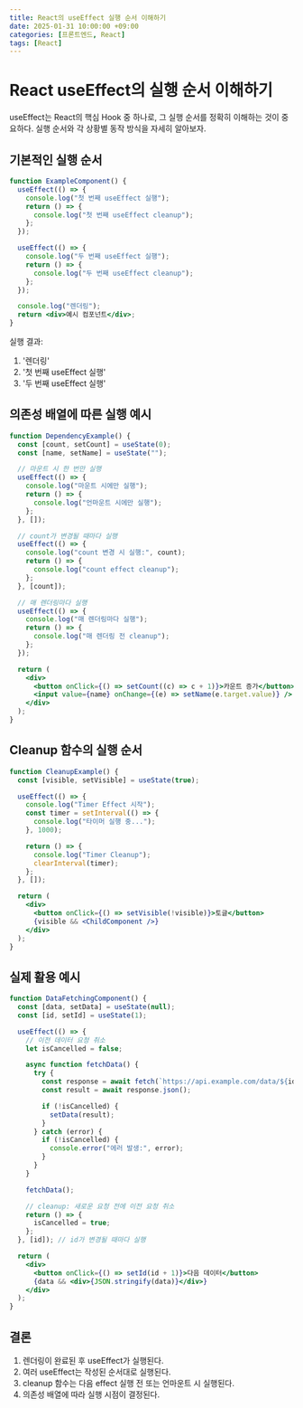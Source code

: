 ```yaml
---
title: React의 useEffect 실행 순서 이해하기
date: 2025-01-31 10:00:00 +09:00
categories: [프론트엔드, React]
tags: [React]
---
```


# React useEffect의 실행 순서 이해하기

useEffect는 React의 핵심 Hook 중 하나로, 그 실행 순서를 정확히 이해하는 것이 중요하다. 실행 순서와 각 상황별 동작 방식을 자세히 알아보자.

## 기본적인 실행 순서

```jsx
function ExampleComponent() {
  useEffect(() => {
    console.log("첫 번째 useEffect 실행");
    return () => {
      console.log("첫 번째 useEffect cleanup");
    };
  });

  useEffect(() => {
    console.log("두 번째 useEffect 실행");
    return () => {
      console.log("두 번째 useEffect cleanup");
    };
  });

  console.log("렌더링");
  return <div>예시 컴포넌트</div>;
}
```

실행 결과:

1. '렌더링'
2. '첫 번째 useEffect 실행'
3. '두 번째 useEffect 실행'

## 의존성 배열에 따른 실행 예시

```jsx
function DependencyExample() {
  const [count, setCount] = useState(0);
  const [name, setName] = useState("");

  // 마운트 시 한 번만 실행
  useEffect(() => {
    console.log("마운트 시에만 실행");
    return () => {
      console.log("언마운트 시에만 실행");
    };
  }, []);

  // count가 변경될 때마다 실행
  useEffect(() => {
    console.log("count 변경 시 실행:", count);
    return () => {
      console.log("count effect cleanup");
    };
  }, [count]);

  // 매 렌더링마다 실행
  useEffect(() => {
    console.log("매 렌더링마다 실행");
    return () => {
      console.log("매 렌더링 전 cleanup");
    };
  });

  return (
    <div>
      <button onClick={() => setCount((c) => c + 1)}>카운트 증가</button>
      <input value={name} onChange={(e) => setName(e.target.value)} />
    </div>
  );
}
```

## Cleanup 함수의 실행 순서

```jsx
function CleanupExample() {
  const [visible, setVisible] = useState(true);

  useEffect(() => {
    console.log("Timer Effect 시작");
    const timer = setInterval(() => {
      console.log("타이머 실행 중...");
    }, 1000);

    return () => {
      console.log("Timer Cleanup");
      clearInterval(timer);
    };
  }, []);

  return (
    <div>
      <button onClick={() => setVisible(!visible)}>토글</button>
      {visible && <ChildComponent />}
    </div>
  );
}
```

## 실제 활용 예시

```jsx
function DataFetchingComponent() {
  const [data, setData] = useState(null);
  const [id, setId] = useState(1);

  useEffect(() => {
    // 이전 데이터 요청 취소
    let isCancelled = false;

    async function fetchData() {
      try {
        const response = await fetch(`https://api.example.com/data/${id}`);
        const result = await response.json();

        if (!isCancelled) {
          setData(result);
        }
      } catch (error) {
        if (!isCancelled) {
          console.error("에러 발생:", error);
        }
      }
    }

    fetchData();

    // cleanup: 새로운 요청 전에 이전 요청 취소
    return () => {
      isCancelled = true;
    };
  }, [id]); // id가 변경될 때마다 실행

  return (
    <div>
      <button onClick={() => setId(id + 1)}>다음 데이터</button>
      {data && <div>{JSON.stringify(data)}</div>}
    </div>
  );
}
```

## 결론

1. 렌더링이 완료된 후 useEffect가 실행된다.
2. 여러 useEffect는 작성된 순서대로 실행된다.
3. cleanup 함수는 다음 effect 실행 전 또는 언마운트 시 실행된다.
4. 의존성 배열에 따라 실행 시점이 결정된다.
